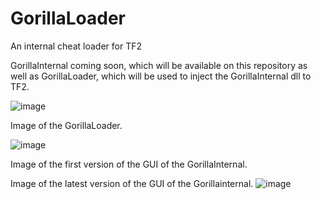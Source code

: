 # GorillaLoader
An internal cheat loader for TF2

GorillaInternal coming soon, which will be available on this repository as well as GorillaLoader, which will be used to inject the GorillaInternal dll to TF2.

![image](https://github.com/FUFUGUA/GorillaLoader/assets/97225465/b9aa6274-fb3f-460e-bfc4-7a2771db5eea)

Image of the GorillaLoader.

![image](https://github.com/FUFUGUA/GorillaLoader/assets/97225465/d60ede75-e914-4168-8a29-94fb1f71b02d)

Image of the first version of the GUI of the GorillaInternal.

Image of the latest version of the GUI of the Gorillainternal.
![image](https://github.com/FUFUGUA/GorillaLoader/assets/97225465/6be82c32-1fed-4c4a-802e-55ec46d4c131)


